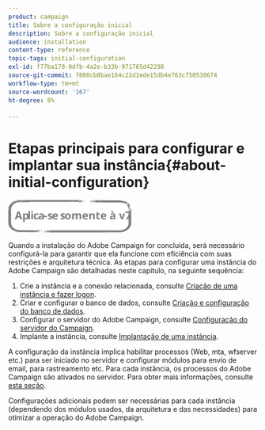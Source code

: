 ```yaml
---
product: campaign
title: Sobre a configuração inicial
description: Sobre a configuração inicial
audience: installation
content-type: reference
topic-tags: initial-configuration
exl-id: f77ba178-0dfb-4a2e-b33b-971765d42298
source-git-commit: f000cb8bae164c22d1ede15db4e763cf50530674
workflow-type: tm+mt
source-wordcount: '167'
ht-degree: 8%

---
```


# Etapas principais para configurar e implantar sua instância{#about-initial-configuration}

![](../../assets/v7-only.svg)

Quando a instalação do Adobe Campaign for concluída, será necessário configurá-la para garantir que ela funcione com eficiência com suas restrições e arquitetura técnica. As etapas para configurar uma instância do Adobe Campaign são detalhadas neste capítulo, na seguinte sequência:

1. Crie a instância e a conexão relacionada, consulte [Criação de uma instância e fazer logon](../../installation/using/creating-an-instance-and-logging-on.md).
1. Criar e configurar o banco de dados, consulte [Criação e configuração do banco de dados](../../installation/using/creating-and-configuring-the-database.md).
1. Configurar o servidor do Adobe Campaign, consulte [Configuração do servidor do Campaign](../../installation/using/configuring-campaign-server.md).
1. Implante a instância, consulte [Implantação de uma instância](../../installation/using/deploying-an-instance.md).

A configuração da instância implica habilitar processos (Web, mta, wfserver etc.) para ser iniciado no servidor e configurar módulos para envio de email, para rastreamento etc. Para cada instância, os processos do Adobe Campaign são ativados no servidor. Para obter mais informações, consulte [esta seção](../../installation/using/configuring-campaign-server.md#enabling-processes).

Configurações adicionais podem ser necessárias para cada instância (dependendo dos módulos usados, da arquitetura e das necessidades) para otimizar a operação do Adobe Campaign.
